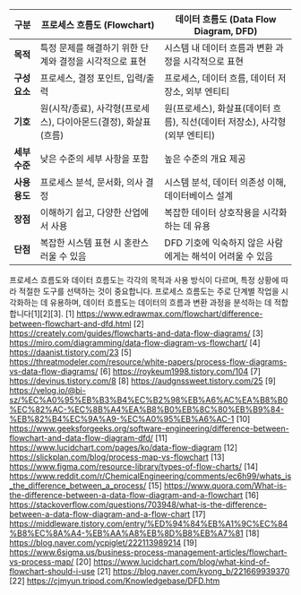 | **구분** | **프로세스 흐름도 (Flowchart)** | **데이터 흐름도 (Data Flow Diagram, DFD)** |
|----------|-------------------------------|------------------------------------------|
| **목적** | 특정 문제를 해결하기 위한 단계와 결정을 시각적으로 표현 | 시스템 내 데이터 흐름과 변환 과정을 시각적으로 표현 |
| **구성 요소** | 프로세스, 결정 포인트, 입력/출력 | 프로세스, 데이터 흐름, 데이터 저장소, 외부 엔티티 |
| **기호** | 원(시작/종료), 사각형(프로세스), 다이아몬드(결정), 화살표(흐름) | 원(프로세스), 화살표(데이터 흐름), 직선(데이터 저장소), 사각형(외부 엔티티) |
| **세부 수준** | 낮은 수준의 세부 사항을 포함 | 높은 수준의 개요 제공 |
| **사용 용도** | 프로세스 분석, 문서화, 의사 결정 | 시스템 분석, 데이터 의존성 이해, 데이터베이스 설계 |
| **장점** | 이해하기 쉽고, 다양한 산업에서 사용 | 복잡한 데이터 상호작용을 시각화하는 데 유용 |
| **단점** | 복잡한 시스템 표현 시 혼란스러울 수 있음 | DFD 기호에 익숙하지 않은 사람에게는 해석이 어려울 수 있음 |

프로세스 흐름도와 데이터 흐름도는 각각의 목적과 사용 방식이 다르며, 특정 상황에 따라 적절한 도구를 선택하는 것이 중요합니다. 프로세스 흐름도는 주로 단계별 작업을 시각화하는 데 유용하며, 데이터 흐름도는 데이터의 흐름과 변환 과정을 분석하는 데 적합합니다[1][2][3].
[1] https://www.edrawmax.com/flowchart/difference-between-flowchart-and-dfd.html
[2] https://creately.com/guides/flowcharts-and-data-flow-diagrams/
[3] https://miro.com/diagramming/data-flow-diagram-vs-flowchart/
[4] https://daanist.tistory.com/23
[5] https://threatmodeler.com/resource/white-papers/process-flow-diagrams-vs-data-flow-diagrams/
[6] https://roykeum1998.tistory.com/104
[7] https://devinus.tistory.com/8
[8] https://audgnssweet.tistory.com/25
[9] https://velog.io/@bi-sz/%EC%A0%95%EB%B3%B4%EC%B2%98%EB%A6%AC%EA%B8%B0%EC%82%AC-%EC%8B%A4%EA%B8%B0%EB%8C%80%EB%B9%84-%EB%82%B4%EC%9A%A9-%EC%A0%95%EB%A6%AC-1
[10] https://www.geeksforgeeks.org/software-engineering/difference-between-flowchart-and-data-flow-diagram-dfd/
[11] https://www.lucidchart.com/pages/ko/data-flow-diagram
[12] https://slickplan.com/blog/process-map-vs-flowchart
[13] https://www.figma.com/resource-library/types-of-flow-charts/
[14] https://www.reddit.com/r/ChemicalEngineering/comments/ec6h99/whats_is_the_difference_between_a_process/
[15] https://www.quora.com/What-is-the-difference-between-a-data-flow-diagram-and-a-flowchart
[16] https://stackoverflow.com/questions/703948/what-is-the-difference-between-a-data-flow-diagram-and-a-flow-chart
[17] https://middleware.tistory.com/entry/%ED%94%84%EB%A1%9C%EC%84%B8%EC%8A%A4-%EB%AA%A8%EB%8D%B8%EB%A7%81
[18] https://blog.naver.com/ycpiglet/222113989214
[19] https://www.6sigma.us/business-process-management-articles/flowchart-vs-process-map/
[20] https://www.lucidchart.com/blog/what-kind-of-flowchart-should-i-use
[21] https://blog.naver.com/kyong_b/221669939370
[22] https://cjmyun.tripod.com/Knowledgebase/DFD.htm
